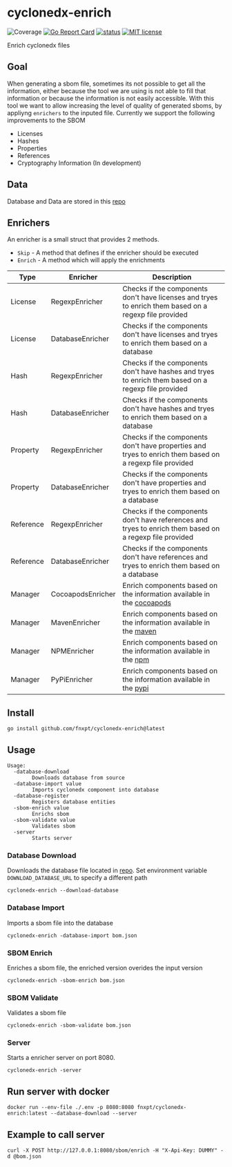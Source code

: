 # cyclonedx-enrich
![Coverage](https://img.shields.io/badge/Coverage-30.7%25-yellow)
[![Go Report Card](https://goreportcard.com/badge/github.com/fnxpt/cyclonedx-enrich)](https://goreportcard.com/report/github.com/fnxpt/cyclonedx-enrich)
[![status](https://github.com/fnxpt/cyclonedx-enrich/actions/workflows/coverage.yaml/badge.svg?branch=main "status")](https://github.com/fnxpt/cyclonedx-enrich/actions)
[![MIT license](https://img.shields.io/badge/license-MIT-brightgreen.svg)](https://opensource.org/licenses/MIT)

Enrich cyclonedx files

## Goal

When generating a sbom file, sometimes its not possible to get all the information, either because the tool we are using is not able to fill that information or because the information is not easily accessible.
With this tool we want to allow increasing the level of quality of generated sboms, by appliyng `enrichers` to the inputed file.
Currently we support the following improvements to the SBOM

* Licenses
* Hashes
* Properties
* References
* Cryptography Information (In development)

## Data

Database and Data are stored in this [repo](https://github.com/fnxpt/cyclonedx-enrich-data)

## Enrichers

An enricher is a small struct that provides 2 methods.
- `Skip` - A method that defines if the enricher should be executed
- `Enrich` - A method which will apply the enrichments

|Type|Enricher|Description|
|---|---|---|
|License|RegexpEnricher|Checks if the components don't have licenses and tryes to enrich them based on a regexp file provided|
|License|DatabaseEnricher|Checks if the components don't have licenses and tryes to enrich them based on a database|
|Hash|RegexpEnricher|Checks if the components don't have hashes and tryes to enrich them based on a regexp file provided|
|Hash|DatabaseEnricher|Checks if the components don't have hashes and tryes to enrich them based on a database|
|Property|RegexpEnricher|Checks if the components don't have properties and tryes to enrich them based on a regexp file provided|
|Property|DatabaseEnricher|Checks if the components don't have properties and tryes to enrich them based on a database|
|Reference|RegexpEnricher|Checks if the components don't have references and tryes to enrich them based on a regexp file provided|
|Reference|DatabaseEnricher|Checks if the components don't have references and tryes to enrich them based on a database|
|Manager|CocoapodsEnricher|Enrich components based on the information available in the [cocoapods](https://cocoapods.org)|
|Manager|MavenEnricher|Enrich components based on the information available in the [maven](https://central.sonatype.com)|
|Manager|NPMEnricher|Enrich components based on the information available in the [npm](https://npmjs.com)|
|Manager|PyPiEnricher|Enrich components based on the information available in the [pypi](https://pypi.org)|

## Install

```
go install github.com/fnxpt/cyclonedx-enrich@latest
```

## Usage
```
Usage:
  -database-download
    	Downloads database from source
  -database-import value
    	Imports cyclonedx component into database
  -database-register
    	Registers database entities
  -sbom-enrich value
    	Enrichs sbom
  -sbom-validate value
    	Validates sbom
  -server
    	Starts server
```

### Database Download

Downloads the database file located in [repo](https://github.com/fnxpt/cyclonedx-enrich-data).
Set environment variable `DOWNLOAD_DATABASE_URL` to specify a different path

```
cyclonedx-enrich --download-database
```

### Database Import

Imports a sbom file into the database

```
cyclonedx-enrich -database-import bom.json
```

### SBOM Enrich

Enriches a sbom file, the enriched version overides the input version

```
cyclonedx-enrich -sbom-enrich bom.json
```

### SBOM Validate

Validates a sbom file

```
cyclonedx-enrich -sbom-validate bom.json
```

### Server

Starts a enricher server on port 8080.

```
cyclonedx-enrich -server
```

## Run server with docker

```
docker run --env-file ./.env -p 8080:8080 fnxpt/cyclonedx-enrich:latest --database-download --server
```

## Example to call server

```
curl -X POST http://127.0.0.1:8080/sbom/enrich -H "X-Api-Key: DUMMY" -d @bom.json
```



